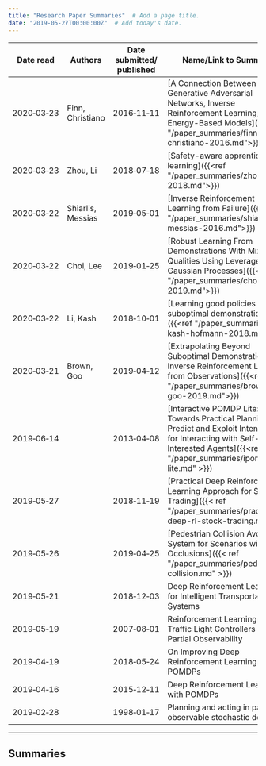 ```yaml
---
title: "Research Paper Summaries"  # Add a page title.
date: "2019-05-27T00:00:00Z"  # Add today's date.
---
```


Date read | Authors | Date submitted/ published | Name/Link to Summary | Categories
--- | --- | --- | --- | ---
2020&#x2011;03&#x2011;23 | Finn, Christiano |  2016&#x2011;11&#x2011;11 | [A Connection Between Generative Adversarial Networks, Inverse Reinforcement Learning, and Energy-Based Models]({{<ref "/paper_summaries/finn-christiano-2016.md">}}) | IRL, GAN
2020&#x2011;03&#x2011;23 | Zhou, Li |  2018&#x2011;07&#x2011;18 | [Safety-aware apprenticeship learning]({{<ref "/paper_summaries/zhou-li-2018.md">}}) | IL, IRL
2020&#x2011;03&#x2011;22 | Shiarlis, Messias |  2019&#x2011;05&#x2011;01 | [Inverse Reinforcement Learning from Failure]({{<ref "/paper_summaries/shiarlis-messias-2016.md">}}) | IL, IRL
2020&#x2011;03&#x2011;22 | Choi, Lee |  2019&#x2011;01&#x2011;25 | [Robust Learning From Demonstrations With Mixed Qualities Using Leveraged Gaussian Processes]({{<ref "/paper_summaries/choi-lee-2019.md">}}) | IL, IRL, RL
2020&#x2011;03&#x2011;22 | Li, Kash |  2018&#x2011;10&#x2011;01 | [Learning good policies from suboptimal demonstrations]({{<ref "/paper_summaries/li-kash-hofmann-2018.md">}}) | IL, IRL, RL
2020&#x2011;03&#x2011;21 | Brown, Goo |  2019&#x2011;04&#x2011;12 | [Extrapolating Beyond Suboptimal Demonstrations via Inverse Reinforcement Learning from Observations]({{<ref "/paper_summaries/brown-goo-2019.md">}}) | IL, IRL
2019&#x2011;06&#x2011;14 | |  2013&#x2011;04&#x2011;08 | [Interactive POMDP Lite: Towards Practical Planning to Predict and Exploit Intentions for Interacting with Self-Interested Agents]({{<ref "/paper_summaries/ipomdp-lite.md" >}}) | POMDP, IPOMDP, Practical AI, Autonomous Vehicles
2019&#x2011;05&#x2011;27 | |  2018&#x2011;11&#x2011;19 | [Practical Deep Reinforcement Learning Approach for Stock Trading]({{< ref "/paper_summaries/practical-deep-rl-stock-trading.md" >}}) | Deep RL
2019&#x2011;05&#x2011;26 | |  2019&#x2011;04&#x2011;25 | [Pedestrian Collision Avoidance System for Scenarios with Occlusions]({{< ref "/paper_summaries/pedestrian-collision.md" >}}) | POMDP, Autonomous Vehicles
2019&#x2011;05&#x2011;21 | |  2018&#x2011;12&#x2011;03 | Deep Reinforcement Learning for Intelligent Transportation Systems | ITS, Deep RL
2019&#x2011;05&#x2011;19 | |  2007&#x2011;08&#x2011;01 | Reinforcement Learning of Traffic Light Controllers under Partial Observability | ITS, RL, POMDP
2019&#x2011;04&#x2011;19 | |  2018&#x2011;05&#x2011;24 | On Improving Deep Reinforcement Learning for POMDPs | Deep RL, POMDP
2019&#x2011;04&#x2011;16 | |  2015&#x2011;12&#x2011;11 | Deep Reinforcement Learning with POMDPs | Deep RL, POMDP
2019&#x2011;02&#x2011;28 | |  1998&#x2011;01&#x2011;17 | Planning and acting in partially observable stochastic domains | POMDP


---

## Summaries
